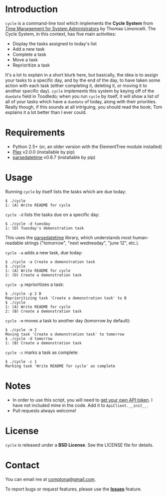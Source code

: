 Introduction
============
`cycle` is a command-line tool which implements the **Cycle System** from [Time Management for System Administrators](http://www.amazon.com/Management-System-Administrators-Thomas-Limoncelli/dp/0596007833) by Thomas Limoncelli. The Cycle System, in this context, has five main activities:

- Display the tasks assigned to today's list
- Add a new task
- Complete a task
- Move a task
- Reprioritize a task

It's a lot to explain in a short blurb here, but basically, the idea is to assign your tasks to a specific day, and by the end of the day, to have taken some action with each task (either completing it, deleting it, or moving it to another specific day). `cycle` implements this system by keying off of the `duedate` field in Toodledo; when you run `cycle` by itself, it will show a list of all of your tasks which have a `duedate` of today, along with their priorities. Really though, if this sounds at all intriguing, you should read the book; Tom explains it a lot better than I ever could.

Requirements
============
- Python 2.5+ (or, an older version with the ElementTree module installed)
- [Plex](http://www.cosc.canterbury.ac.nz/greg.ewing/python/Plex/) v2.0.0 (installable by pip)
- [parsedatetime](http://code.google.com/p/parsedatetime/) v0.8.7 (installable by pip)

Usage
=====
Running `cycle` by itself lists the tasks which are due today:

    $ ./cycle
    1: (A) Write README for cycle

`cycle -d` lists the tasks due on a specific day:

    $ ./cycle -d tuesday
    1: (D) Tuesday's demonstration task

This uses the [parsedatetime](http://code.google.com/p/parsedatetime/) library, which understands most human-readable strings ("tomorrow", "next wednesday", "june 12", etc.).

`cycle -a` adds a new task, due today:

    $ ./cycle -a Create a demonstration task
    $ ./cycle
    1: (A) Write README for cycle
    2: (D) Create a demonstration task

`cycle -p` reprioritizes a task:

    $ ./cycle -p 2 B
    Reprioritizing task 'Create a demonstration task' to B
    $ ./cycle
    1: (A) Write README for cycle
    2: (B) Create a demonstration task

`cycle -m` moves a task to another day (tomorrow by default):

    $ ./cycle -m 2
    Moving task 'Create a demonstration task' to tomorrow
    $ ./cycle -d tomorrow
    1: (B) Create a demonstration task

`cycle -c` marks a task as complete:

    $ ./cycle -c 1
    Marking task 'Write README for cycle' as complete

Notes
=====
- In order to use this script, you will need to [get your own API token](http://api.toodledo.com/2/account/doc_register.php). I have not included mine in the code. Add it to `ApiClient.__init__`.
- Pull requests always welcome!

License
=======
`cycle` is released under a **BSD License**. See the LICENSE file for details.

Contact
=======
You can email me at comptona@gmail.com.

To report bugs or request features, please use the **[Issues](https://github.com/handyman5/poodledo/issues)** feature.
